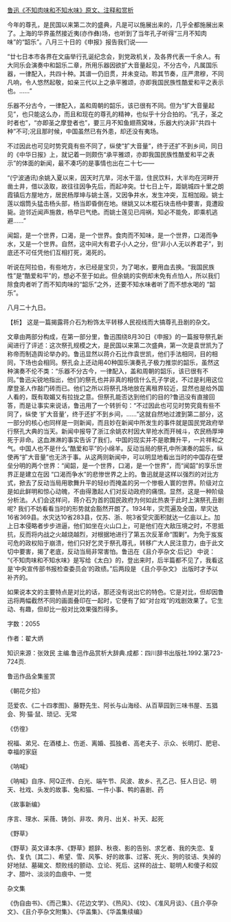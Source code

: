 [鲁迅《不知肉味和不知水味》原文、注释和赏析](https://www.vrrw.net/wx/9762.html)

今年的尊孔，是民国以来第二次的盛典，凡是可以施展出来的，几乎全都施展出来了。上海的华界虽然接近夷(亦作彝)场，也听到了当年孔子听得“三月不知肉味”的“韶乐”。八月三十日的《申报》报告我们说——

“廿七日本市各界在文庙举行孔诞纪念会，到党政机关，及各界代表一千余人。有大同乐会演奏中和韶乐二章，所用乐器因欲扩大音量起见，不分古今，凡属国乐器，一律配入，共四十种。其谱一仍旧贯，并未变动。聆其节奏，庄严肃穆，不同凡响，令人悠然起敬，如亲三代以上之承平雅颂，亦即我国民族性酷爱和平之表示也。……”

乐器不分古今，一律配入，盖和周朝的韶乐，该已很有不同。但为“扩大音量起见”，也只能这么办，而且和现在的尊孔的精神，也似乎十分合拍的。“孔子，圣之时者也”，“亦即圣之摩登者也”，要三月不知鱼翅燕窝味，乐器大约决非“共四十种”不可;况且那时候，中国虽然已有外患，却还没有夷场。

不过因此也可见时势究竟有些不同了，纵使“扩大音量”，终于还扩不到乡间，同日的《中华日报》上，就记着一则颇伤“承平雅颂，亦即我国民族性酷爱和平之表示”的体面的新闻，最不凑巧的是事情也出在二十七——

“(宁波通讯)余姚入夏以来，因天时亢旱，河水干涸，住民饮料，大半均在河畔开凿土井，借以汲取，故往往因争先后，而起冲突。廿七日上午，距姚城四十里之朗霞镇后方屋地方，居民杨厚坤与姚士莲，又因争井水，发生冲突，互相加殴。姚士莲以烟筒头猛击杨头部，杨当即昏倒在地。继姚又以木棍石块击杨中要害，竟遭殴毙。迨邻近闻声施救，杨早已气绝。而姚士莲见已闯祸，知必不能免，即乘机逃避……”

闻韶，是一个世界，口渴，是一个世界。食肉而不知味，是一个世界，口渴而争水，又是一个世界。自然，这中间大有君子小人之分，但“非小人无以养君子”，到底还不可任凭他们互相打死，渴死的。

听说在阿拉伯，有些地方，水已经是宝贝，为了喝水，要用血去换。“我国民族性”是“酷爱和平”的，想必不至于如此。但余姚的实例却未免有点怕人，所以我们除食肉者听了而不知肉味的“韶乐”之外，还要不知水味者听了而不想水喝的 “韶乐”。

八月二十九日。



【析】 这是一篇揭露蒋介石为粉饰太平转移人民视线而大搞尊孔丑剧的杂文。

文章由两部分构成，在第一部分里，鲁迅围绕8月30日《申报》的一篇报导祭孔新闻进行了评述：这次祭孔规模之大，是民国以来第二次盛典，第一次是袁世凯为了称帝而制造舆论举办的。鲁迅显然以蒋介石比作袁世凯，他们手法相同，目的相同，下场也会相同。祭孔会上还动用40种国乐演奏孔子极力推崇的韶乐，虽然这种演奏不伦不类：“乐器不分古今，一律配入，盖和周朝的韶乐，该已很有不同。”鲁迅尖锐地指出，他们的祭孔也并非真的相信什么孔子学说，不过是利用这位摩登圣人作敲门砖而已。他们之所以将祭孔场地放在离租界较近，显然也是给外国人看的，既有取媚又有拉拢之意。但祭孔能否达到他们的目的?鲁迅没有直接回答，而是让事实来说话，鲁迅用了一个转折句：“不过因此也可见时势究竟有些不同了，纵使 ‘扩大音量’，终于还扩不到乡间，……”这就自然地过渡到第二部分，这一部分的核心也同样是一则新闻，而且妙在新闻中所发生的事件就是国民党政府举行祭孔大典的当天。新闻中报导了浙江余姚农村因大旱抢水而开械斗，农民杨厚坤死于非命。这血淋淋的事实告诉了我们，中国的现实并不是歌舞升平，一片祥和之气。中国人也不是什么“酷爱和平”的小绵羊。反动当局的祭孔中所演奏的韶乐，纵使再“扩大音量”也无济于事。从这两则新闻中，可以明显地看出当时的中国存在壁垒分明的两个世界：“闻韶，是一个世界，口渴，是一个世界”，而“闻韶”的享乐世界正是建立在因 “口渴而争水”的悲惨世界之上的。鲁迅就是这样以强烈的对比方式，掀去了反动当局用歌舞升平的轻纱而掩盖的另一个惨极人寰的世界。阶级对立是如此鲜明和惊心动魄，不由得激起人们对反动政府的痛恨。显然，这是一种阶级分析法。人们会这样问，蒋介石为首的国民政府为何如此热衷于此时上演祭孔丑剧呢? 我们不妨看看当时的形势就会豁然开朗了。1934年，灾荒遍及全国，旱灾达16省369县。水灾达10省283县，仅苏、浙、皖3省受灾面积就达一亿亩以上。加上日本侵略者步步进逼，他们如坐在火山口上，可是他们在大敌压境之时，不思抵抗，反而将内战之火越烧越烈，对根据地进行了第五次反革命“围剿”。为免于岌岌可危的政权陷于崩溃，他们只好乞灵于祭孔尊孔，转移广大人民注意力，由于此文切中要害，揭了老底，反动当局非常害怕。鲁迅在《且介亭杂文·后记》 中说： “《不知肉味和不知水味》是写给《太白》的，登出来时，后半篇都不见了，我看这是‘中央宣传部书报检查委员会’的政绩。”后两段是 《且介亭杂文》 出版时才予以补齐的。

如果说本文的主要特点是对比的话，那还没有说出它的特色。它是对比，但却因鲁迅将两幅截然不同的画面叠印在一起时，它便有了如“对台戏”的戏剧效果了。它生动、有趣，但却比一般对比效果强烈得多。

字数：2055

作者：翟大炳

知识来源：张效民 主编.鲁迅作品赏析大辞典.成都：四川辞书出版社.1992.第723-724页.

鲁迅作品全集鉴赏

《朝花夕拾》

范爱农、《二十四孝图》、藤野先生、阿长与山海经、从百草园到三味书屋、五猖会、狗·猫·鼠、琐记、无常

《仿徨》

祝福、弟兄、在酒楼上、伤逝、离婚、孤独者、高老夫子、示众、长明灯、肥皂、幸福的家庭

《呐喊》

《呐喊》自序、阿Q正传、白光、端午节、风波、故乡、孔乙己、狂人日记、明天、社戏、头发的故事、兔和猫、一件小事、鸭的喜剧、药

《故事新编》

序言、理水、采薇、铸剑、非攻、奔月、出关、补天、起死

《野草》

《野草》英文译本序、《野草》题辞、秋夜、影的告别、求乞者、我的失恋、复仇、复仇〔其二〕、希望、雪、风筝、好的故事、过客、死火、狗的驳诘、失掉的好地狱、墓碣文、颓败线的颤动、立论、死后、这样的战士、聪明人和傻子和奴才、腊叶、淡淡的血痕中、一觉

杂文集

《伪自由书》、《而己集》、《花边文学》、《热风》、《坟》、《准风月谈》、《且介亭杂文》、《且介亭杂文附集》、《华盖集》、《华盖集续编》

